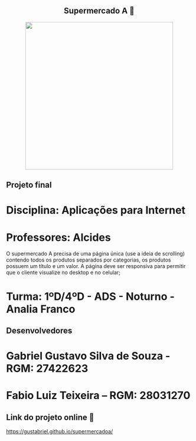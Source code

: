 <span align="center">

##  Supermercado A 🛒

</span>


<div align="center">
<img src="[https://desblogada.files.wordpress.com/2021/05/kaka-cordovil-java-developer-2.gif](https://arquivos.cruzeirodosuleducacional.edu.br/criacao/logos_cruzeiro/img/logo_cruzeiro_online.png)" width="400px" />
</div>

## Projeto final
# Disciplina: Aplicações para Internet
# Professores: Alcides
O supermercado A precisa de uma página única (use a ideia de scrolling) contendo todos os produtos separados
por categorias, os produtos possuem um título e um valor. A página deve ser responsiva para permitir que o
cliente visualize no desktop e no celular;

# Turma: 1ºD/4ºD - ADS - Noturno - Analia Franco

## Desenvolvedores
# Gabriel Gustavo Silva de Souza - RGM: 27422623
# Fabio Luiz Teixeira            – RGM: 28031270

## Link do projeto online 🔗
https://gustabriel.github.io/supermercadoa/
